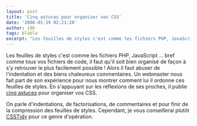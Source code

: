 ```yaml
---
layout: post
title: 'Cinq astuces pour organiser vos CSS'
date: '2006-01-19 02:21:20'
author: j0k
tags: blabla
excerpt: "Les feuilles de styles c'est comme les fichiers PHP, JavaScript ... bref comme tous vos fichiers de code, il faut qu'il soit bien organisé de façon à s'y retrouver le plus facilement possible !     \nAlors il faut abuser de l'indentation et des biens chaleureux commentaires. Un webmaster nous fait part de son expérience pour nous montrer comment lui il ordonne ces      …"
---
```


Les feuilles de styles c'est comme les fichiers PHP, JavaScript ... bref comme tous vos fichiers de code, il faut qu'il soit bien organisé de façon à s'y retrouver le plus facilement possible !
Alors il faut abuser de l'indentation et des biens chaleureux commentaires. Un webmaster nous fait part de son expérience pour nous montrer comment lui il ordonne ces feuilles de styles. En s'appuyant sur les réflexions de ses proches, il publie [cinq astuces](http://erraticwisdom.com/2006/01/18/5-tips-for-organizing-your-css) pour organiser vos CSS.

On parle d'indentations, de factorisations, de commentaires et pour finir de la compression des feuilles de styles. Cependant, je vous conseillerai plutôt [CSSTidy](http://www.j0k3r.net/chtit-truc-csstidy-pour-nettoyer-vos-feuilles-de-styles-33.html) pour ce genre d'opération.
